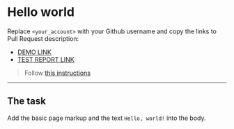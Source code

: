 # Hello world
Replace `<your_account>` with your Github username and copy the links to Pull Request description:
- [DEMO LINK](https://VKonoplianyi.github.io/layout_hello-world/)
- [TEST REPORT LINK](https://VKonoplianyi.github.io/layout_hello-world/report/html_report/)

> Follow [this instructions](https://mate-academy.github.io/layout_task-guideline/#how-to-solve-the-layout-tasks-on-github)
___

## The task 
Add the basic page markup and the text `Hello, world!` into the body.
    